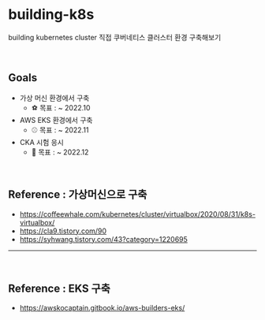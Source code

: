 # building-k8s
building kubernetes cluster 
직접 쿠버네티스 클러스터 환경 구축해보기

<br>

## Goals
- 가상 머신 환경에서 구축 
  - ⚽ 목표 : ~ 2022.10
- AWS EKS 환경에서 구축 
  - ⚾ 목표 : ~ 2022.11
- CKA 시험 응시
  - 🏈 목표 : ~ 2022.12

<br>

## Reference : 가상머신으로 구축
- https://coffeewhale.com/kubernetes/cluster/virtualbox/2020/08/31/k8s-virtualbox/
- https://cla9.tistory.com/90
- https://syhwang.tistory.com/43?category=1220695

---
<br>

## Reference : EKS 구축
- https://awskocaptain.gitbook.io/aws-builders-eks/